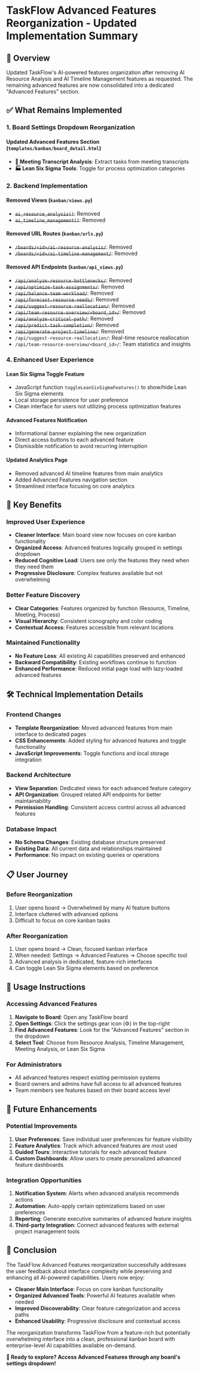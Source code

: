 # TaskFlow Advanced Features Reorganization - Updated Implementation Summary

## 🎯 **Overview**

Updated TaskFlow's AI-powered features organization after removing AI Resource Analysis and AI Timeline Management features as requested. The remaining advanced features are now consolidated into a dedicated "Advanced Features" section.

## ✅ **What Remains Implemented**

### 1. **Board Settings Dropdown Reorganization**

#### **Updated Advanced Features Section** (`templates/kanban/board_detail.html`)
- **🎤 Meeting Transcript Analysis**: Extract tasks from meeting transcripts
- **🏭 Lean Six Sigma Tools**: Toggle for process optimization categories

### 2. **Backend Implementation**

#### **Removed Views** (`kanban/views.py`)
- ~~`ai_resource_analysis()`~~: Removed
- ~~`ai_timeline_management()`~~: Removed

#### **Removed URL Routes** (`kanban/urls.py`)
- ~~`/boards/<id>/ai-resource-analysis/`~~: Removed
- ~~`/boards/<id>/ai-timeline-management/`~~: Removed

#### **Removed API Endpoints** (`kanban/api_views.py`)
- ~~`/api/analyze-resource-bottlenecks/`~~: Removed
- ~~`/api/optimize-task-assignments/`~~: Removed
- ~~`/api/balance-team-workload/`~~: Removed
- ~~`/api/forecast-resource-needs/`~~: Removed
- ~~`/api/suggest-resource-reallocation/`~~: Removed
- ~~`/api/team-resource-overview/<board_id>/`~~: Removed
- ~~`/api/analyze-critical-path/`~~: Removed
- ~~`/api/predict-task-completion/`~~: Removed
- ~~`/api/generate-project-timeline/`~~: Removed
- `/api/suggest-resource-reallocation/`: Real-time resource reallocation
- `/api/team-resource-overview/<board_id>/`: Team statistics and insights

### 4. **Enhanced User Experience**

#### **Lean Six Sigma Toggle Feature**
- JavaScript function `toggleLeanSixSigmaFeatures()` to show/hide Lean Six Sigma elements
- Local storage persistence for user preference
- Clean interface for users not utilizing process optimization features

#### **Advanced Features Notification**
- Informational banner explaining the new organization
- Direct access buttons to each advanced feature
- Dismissible notification to avoid recurring interruption

#### **Updated Analytics Page**
- Removed advanced AI timeline features from main analytics
- Added Advanced Features navigation section
- Streamlined interface focusing on core analytics

## 🚀 **Key Benefits**

### **Improved User Experience**
- **Cleaner Interface**: Main board view now focuses on core kanban functionality
- **Organized Access**: Advanced features logically grouped in settings dropdown
- **Reduced Cognitive Load**: Users see only the features they need when they need them
- **Progressive Disclosure**: Complex features available but not overwhelming

### **Better Feature Discovery**
- **Clear Categories**: Features organized by function (Resource, Timeline, Meeting, Process)
- **Visual Hierarchy**: Consistent iconography and color coding
- **Contextual Access**: Features accessible from relevant locations

### **Maintained Functionality**
- **No Feature Loss**: All existing AI capabilities preserved and enhanced
- **Backward Compatibility**: Existing workflows continue to function
- **Enhanced Performance**: Reduced initial page load with lazy-loaded advanced features

## 🛠 **Technical Implementation Details**

### **Frontend Changes**
- **Template Reorganization**: Moved advanced features from main interface to dedicated pages
- **CSS Enhancements**: Added styling for advanced features and toggle functionality
- **JavaScript Improvements**: Toggle functions and local storage integration

### **Backend Architecture**
- **View Separation**: Dedicated views for each advanced feature category
- **API Organization**: Grouped related API endpoints for better maintainability
- **Permission Handling**: Consistent access control across all advanced features

### **Database Impact**
- **No Schema Changes**: Existing database structure preserved
- **Existing Data**: All current data and relationships maintained
- **Performance**: No impact on existing queries or operations

## 📋 **User Journey**

### **Before Reorganization**
1. User opens board → Overwhelmed by many AI feature buttons
2. Interface cluttered with advanced options
3. Difficult to focus on core kanban tasks

### **After Reorganization**
1. User opens board → Clean, focused kanban interface
2. When needed: Settings → Advanced Features → Choose specific tool
3. Advanced analysis in dedicated, feature-rich interfaces
4. Can toggle Lean Six Sigma elements based on preference

## 🎯 **Usage Instructions**

### **Accessing Advanced Features**
1. **Navigate to Board**: Open any TaskFlow board
2. **Open Settings**: Click the settings gear icon (⚙️) in the top-right
3. **Find Advanced Features**: Look for the "Advanced Features" section in the dropdown
4. **Select Tool**: Choose from Resource Analysis, Timeline Management, Meeting Analysis, or Lean Six Sigma

### **For Administrators**
- All advanced features respect existing permission systems
- Board owners and admins have full access to all advanced features
- Team members see features based on their board access level

## 🔮 **Future Enhancements**

### **Potential Improvements**
1. **User Preferences**: Save individual user preferences for feature visibility
2. **Feature Analytics**: Track which advanced features are most used
3. **Guided Tours**: Interactive tutorials for each advanced feature
4. **Custom Dashboards**: Allow users to create personalized advanced feature dashboards

### **Integration Opportunities**
1. **Notification System**: Alerts when advanced analysis recommends actions
2. **Automation**: Auto-apply certain optimizations based on user preferences
3. **Reporting**: Generate executive summaries of advanced feature insights
4. **Third-party Integration**: Connect advanced features with external project management tools

## 🎉 **Conclusion**

The TaskFlow Advanced Features reorganization successfully addresses the user feedback about interface complexity while preserving and enhancing all AI-powered capabilities. Users now enjoy:

- **Cleaner Main Interface**: Focus on core kanban functionality
- **Organized Advanced Tools**: Powerful AI features available when needed  
- **Improved Discoverability**: Clear feature categorization and access paths
- **Enhanced Usability**: Progressive disclosure and contextual access

The reorganization transforms TaskFlow from a feature-rich but potentially overwhelming interface into a clean, professional kanban board with enterprise-level AI capabilities available on-demand.

**🎯 Ready to explore? Access Advanced Features through any board's settings dropdown!**
